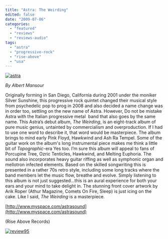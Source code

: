 ```yaml
---
title: "Astra: The Weirding"
edited: false
date: "2009-07-06"
categories:
  - "featured"
  - "reviews"
  - "reviews-audio"
tags:
  - "astra"
  - "progressive-rock"
  - "rise-above"
  - "usa"
---
```


[![astra](http://www.hellbound.ca/wp-content/uploads/2009/07/astra-300x289.jpg "astra")](http://www.hellbound.ca/wp-content/uploads/2009/07/astra.jpg)

_By Albert Mansour_

Originally forming in San Diego, California during 2001 under the moniker Silver Sunshine, this progressive rock quintet changed their musical style from psychedelic pop to prog in 2008 and also decided a name change was in order too, settling on the new name of Astra. However, Do not be mistake Astra with the Italian progressive metal  band that also goes by the same name. This Astra’s debut album, _The Weirding_, is an eight-track album of pure music genius, untainted by commercialism and overproduction. If I had to use one word to describe it, that word would be masterpiece. The album brings to mind early Pink Floyd, Hawkwind and Ash Ra Tempel. Some of the guitar work on the album's long instrumental piece makes me think a little bit of _Topographic_\-era Yes too. I’m sure this album will appeal to fans of Porcupine Tree, Ozric Tenticles, Hawkwind, and Melting Euphoria. The sound also incorporates heavy guitar riffing as well as symphonic organ and mellotron infected elements. Based on the skilled songwriting this is presented in a rather 70s retro style, including some long tracks where the band members let the music flow, breathe and evolve. Simply listening to this album is not just suggested…this is an aural experience for both your ears and your mind to take delight in. The stunning front cover artwork by Arik Roper (Athur Magazine, Comets On Fire, Sleep) is just icing on the cake. Like I said, _The Weirding_ is a masterpiece.

[http://www.myspace.com/astrasound](http://www.myspace.com/astrasound)

(Rise Above Records)

[![review95](http://www.hellbound.ca/wp-content/uploads/2009/07/review95.png "review95")](http://www.hellbound.ca/wp-content/uploads/2009/07/review95.png)
